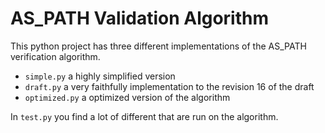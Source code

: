# AS_PATH Validation Algorithm

This python project has three different implementations of the AS_PATH verification algorithm.

- `simple.py` a highly simplified version
- `draft.py` a very faithfully implementation to the revision 16 of the draft
- `optimized.py` a optimized version of the algorithm


In `test.py` you find a lot of different that are run on the algorithm.



